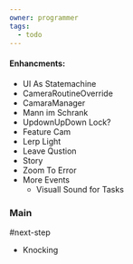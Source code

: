 ```yaml
---
owner: programmer
tags:
  - todo
---
```

 #### Enhancments:
- UI As Statemachine
- CameraRoutineOverride
- CamaraManager
- Mann im Schrank
- UpdownUpDown Lock?
- Feature Cam
- Lerp Light
- Leave Qustion
- Story
- Zoom To Error
- More Events
	- Visuall Sound for Tasks

### Main
#next-step
- Knocking
